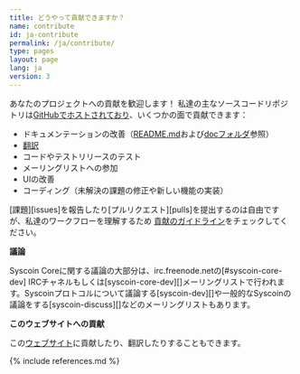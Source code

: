 ```yaml
---
title: どうやって貢献できますか？
name: contribute
id: ja-contribute
permalink: /ja/contribute/
type: pages
layout: page
lang: ja
version: 3
---
```


あなたのプロジェクトへの貢献を歓迎します！
私達の主なソースコードリポジトリは[GitHubでホストされており](https://github.com/syscoin/syscoin/)、いくつかの面で貢献できます：

  - ドキュメンテーションの改善（[README.md][README.md]および[docフォルダ][doc]参照）
  - [翻訳][translation_process.md]
  - コードやテストリリースのテスト
  - メーリングリストへの参加
  - UIの改善
  - コーディング（未解決の課題の修正や新しい機能の実装）

[課題][issues]を報告したり[プルリクエスト][pulls]を提出するのは自由ですが、私達のワークフローを理解するため [貢献のガイドライン](/ja/faq/contributing-code)をチェックしてください。

**議論**

Syscoin Coreに関する議論の大部分は、irc.freenode.netの[#syscoin-core-dev] IRCチャネルもしくは[syscoin-core-dev][]メーリングリストで行われます。Syscoinプロトコルについて議論する[syscoin-dev][]や一般的なSyscoinの議論をする[syscoin-discuss][]などのメーリングリストもあります。

**このウェブサイトへの貢献**

この[ウェブサイト][website-contrib]に貢献したり、翻訳したりすることもできます。

[README.md]: https://github.com/syscoin/syscoin/blob/master/README.md
[doc]: https://github.com/syscoin/syscoin/tree/master/doc
[translation_process.md]: https://github.com/syscoin/syscoin/blob/master/doc/translation_process.md
[website-contrib]: https://github.com/syscoin-core/syscoincore.org/blob/master/CONTRIBUTING.md

{% include references.md %}
